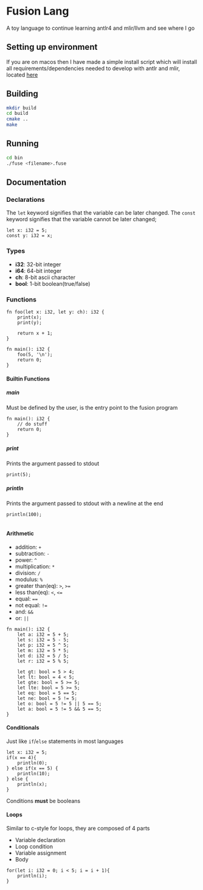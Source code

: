 # Fusion Lang
A toy language to continue learning antlr4 and mlir/llvm and see where I go

## Setting up environment
If you are on macos then I have made a simple install script which will install all requirements/dependencies needed to develop with antlr and mlir, located [here](https://github.com/jackparsonss/fusion/blob/main/scipts/setup_macos.bash)

## Building
```bash
mkdir build
cd build
cmake ..
make
```

## Running
```bash
cd bin
./fuse <filename>.fuse
```

## Documentation
### Declarations
The `let` keyword signifies that the variable can be later changed.
The `const` keyword signifies that the variable cannot be later changed;
```
let x: i32 = 5;
const y: i32 = x;
```

### Types
- **i32**: 32-bit integer
- **i64**: 64-bit integer
- **ch**: 8-bit ascii character
- **bool**: 1-bit boolean(true/false)

### Functions
```
fn foo(let x: i32, let y: ch): i32 {
    print(x);
    print(y);

    return x + 1;
}

fn main(): i32 {
    foo(5, '\n');
    return 0;
}
```

#### Builtin Functions
##### main
Must be defined by the user, is the entry point to the fusion program
```
fn main(): i32 {
    // do stuff
    return 0;
}
```

##### print
Prints the argument passed to stdout
```
print(5);
```

##### println
Prints the argument passed to stdout with a newline at the end
```
println(100);
```
```
```

#### Arithmetic
- addition: `+`
- subtraction: `-`
- power: `^`
- multiplication: `*`
- division: `/`
- modulus: `%`
- greater than(eq): `>`, `>=`
- less than(eq): `<`, `<=`
- equal: `==`
- not equal: `!=`
- and: `&&`
- or: `||`
```
fn main(): i32 {
    let a: i32 = 5 + 5;
    let s: i32 = 5 - 5;
    let p: i32 = 5 ^ 5;
    let m: i32 = 5 * 5;
    let d: i32 = 5 / 5;
    let r: i32 = 5 % 5;

    let gt: bool = 5 > 4;
    let lt: bool = 4 < 5;
    let gte: bool = 5 >= 5;
    let lte: bool = 5 >= 5;
    let eq: bool = 5 == 5;
    let ne: bool = 5 != 5;
    let o: bool = 5 != 5 || 5 == 5;
    let a: bool = 5 != 5 && 5 == 5;
}
```

#### Conditionals
Just like `if`/`else` statements in most languages
```
let x: i32 = 5;
if(x == 4){
    println(0);
} else if(x == 5) {
    println(10);
} else {
    println(x);
}
```
Conditions **must** be booleans

#### Loops
Similar to c-style for loops, they are composed of 4 parts
- Variable declaration
- Loop condition
- Variable assignment
- Body
```
for(let i: i32 = 0; i < 5; i = i + 1){
    println(i);
}
```
